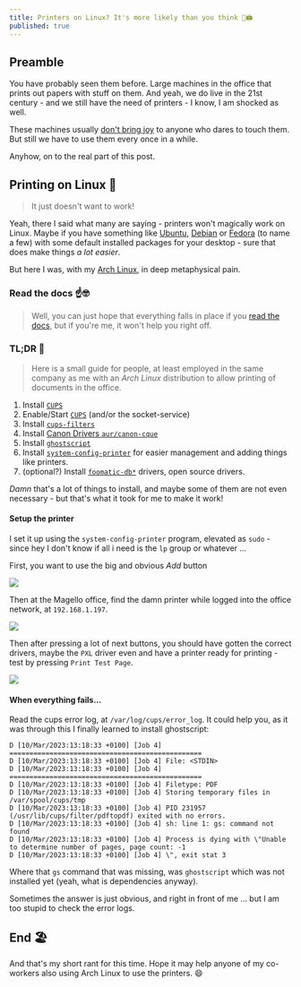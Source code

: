 ```yaml
---
title: Printers on Linux? It's more likely than you think 🐧🖨️
published: true
---
```


## Preamble

You have probably seen them before. Large machines in the office that prints out papers with stuff on them.
And yeah, we do live in the 21st century - and we still have the need of printers - I know, I am shocked as well.

These machines usually [don't bring joy](https://theoatmeal.com/comics/printers) to anyone who dares to touch them.
But still we have to use them every once in a while. 

Anyhow, on to the real part of this post.

## Printing on Linux 📄

> It just doesn't want to work!

Yeah, there I said what many are saying - printers won't magically work on Linux.
Maybe if you have something like [Ubuntu](https://ubuntu.com/), [Debian](https://www.debian.org/) or [Fedora](https://getfedora.org/) (to name a few) with some default installed packages for your desktop - sure that does make things _a lot easier_.

But here I was, with my [Arch Linux](https://archlinux.org/), in deep metaphysical pain.

### Read the docs ☝️🤓

> Well, you can just hope that everything falls in place if you [read the docs](https://wiki.archlinux.org/title/Category:Printers), but if you're me, it won't help you right off.


### TL;DR 🥷

> Here is a small guide for people, at least employed in the same company as me with an _Arch Linux_ distribution to allow printing of documents in the office.

1. Install [`CUPS`](https://wiki.archlinux.org/title/CUPS)
2. Enable/Start [`CUPS`](https://wiki.archlinux.org/title/CUPS) (and/or the socket-service)
3. Install [`cups-filters`](https://wiki.linuxfoundation.org/openprinting/cups-filters)
4. Install [Canon Drivers `aur/canon-cque`](https://aur.archlinux.org/packages/canon-cque)
5. Install [`ghostscript`](https://www.ghostscript.com/)
6. Install [`system-config-printer`](https://github.com/OpenPrinting/system-config-printer) for easier management and adding things like printers.
7. (optional?) Install [`foomatic-db*`]() drivers, open source drivers.

*Damn* that's a lot of things to install, and maybe some of them are not even necessary - but that's what it took for me to make it work!

#### Setup the printer
I set it up using the `system-config-printer` program, elevated as `sudo` - since hey I don't know if all i need is the `lp` group or whatever ...

First, you want to use the big and obvious _Add_ button

![](./img/print1.png)

Then at the Magello office, find the damn printer while logged into the office network, at `192.168.1.197`.

![](./img/print2.png)

Then after pressing a lot of next buttons, you should have gotten the correct drivers, maybe the `PXL` driver even and have a printer ready for printing - test by pressing `Print Test Page`.

![](./img/print3.png)

#### When everything fails...
Read the cups error log, at `/var/log/cups/error_log`. It could help you, as it was through this I finally learned to install ghostscript:

```
D [10/Mar/2023:13:18:33 +0100] [Job 4] ================================================
D [10/Mar/2023:13:18:33 +0100] [Job 4] File: <STDIN>
D [10/Mar/2023:13:18:33 +0100] [Job 4] ================================================
D [10/Mar/2023:13:18:33 +0100] [Job 4] Filetype: PDF
D [10/Mar/2023:13:18:33 +0100] [Job 4] Storing temporary files in /var/spool/cups/tmp
D [10/Mar/2023:13:18:33 +0100] [Job 4] PID 231957 (/usr/lib/cups/filter/pdftopdf) exited with no errors.
D [10/Mar/2023:13:18:33 +0100] [Job 4] sh: line 1: gs: command not found
D [10/Mar/2023:13:18:33 +0100] [Job 4] Process is dying with \"Unable to determine number of pages, page count: -1
D [10/Mar/2023:13:18:33 +0100] [Job 4] \", exit stat 3
```

Where that `gs` command that was missing, was `ghostscript` which was not installed yet (yeah, what is dependencies anyway).

Sometimes the answer is just obvious, and right in front of me ... but I am too stupid to check the error logs.

## End 🏖️
And that's my short rant for this time. Hope it may help anyone of my co-workers also using Arch Linux to use the printers. 😄
